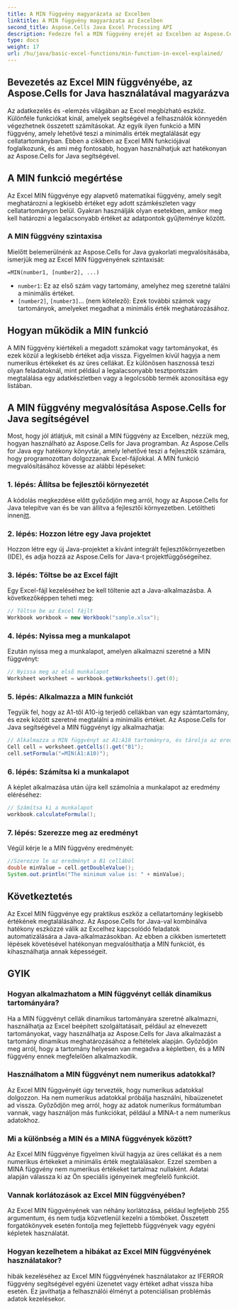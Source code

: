 ```yaml
---
title: A MIN függvény magyarázata az Excelben
linktitle: A MIN függvény magyarázata az Excelben
second_title: Aspose.Cells Java Excel Processing API
description: Fedezze fel a MIN függvény erejét az Excelben az Aspose.Cells for Java segítségével. Tanulja meg könnyedén megtalálni a minimális értékeket.
type: docs
weight: 17
url: /hu/java/basic-excel-functions/min-function-in-excel-explained/
---
```


## Bevezetés az Excel MIN függvényébe, az Aspose.Cells for Java használatával magyarázva

Az adatkezelés és -elemzés világában az Excel megbízható eszköz. Különféle funkciókat kínál, amelyek segítségével a felhasználók könnyedén végezhetnek összetett számításokat. Az egyik ilyen funkció a MIN függvény, amely lehetővé teszi a minimális érték megtalálását egy cellatartományban. Ebben a cikkben az Excel MIN funkciójával foglalkozunk, és ami még fontosabb, hogyan használhatjuk azt hatékonyan az Aspose.Cells for Java segítségével.

## A MIN funkció megértése

Az Excel MIN függvénye egy alapvető matematikai függvény, amely segít meghatározni a legkisebb értéket egy adott számkészleten vagy cellatartományon belül. Gyakran használják olyan esetekben, amikor meg kell határozni a legalacsonyabb értéket az adatpontok gyűjteménye között.

### A MIN függvény szintaxisa

Mielőtt belemerülnénk az Aspose.Cells for Java gyakorlati megvalósításába, ismerjük meg az Excel MIN függvényének szintaxisát:

```
=MIN(number1, [number2], ...)
```

- `number1`: Ez az első szám vagy tartomány, amelyhez meg szeretné találni a minimális értéket.
- `[number2]`, `[number3]`... (nem kötelező): Ezek további számok vagy tartományok, amelyeket megadhat a minimális érték meghatározásához.

## Hogyan működik a MIN funkció

A MIN függvény kiértékeli a megadott számokat vagy tartományokat, és ezek közül a legkisebb értéket adja vissza. Figyelmen kívül hagyja a nem numerikus értékeket és az üres cellákat. Ez különösen hasznossá teszi olyan feladatoknál, mint például a legalacsonyabb tesztpontszám megtalálása egy adatkészletben vagy a legolcsóbb termék azonosítása egy listában.

## A MIN függvény megvalósítása Aspose.Cells for Java segítségével

Most, hogy jól átlátjuk, mit csinál a MIN függvény az Excelben, nézzük meg, hogyan használható az Aspose.Cells for Java programban. Az Aspose.Cells for Java egy hatékony könyvtár, amely lehetővé teszi a fejlesztők számára, hogy programozottan dolgozzanak Excel-fájlokkal. A MIN funkció megvalósításához kövesse az alábbi lépéseket:

### 1. lépés: Állítsa be fejlesztői környezetét

 A kódolás megkezdése előtt győződjön meg arról, hogy az Aspose.Cells for Java telepítve van és be van állítva a fejlesztői környezetben. Letöltheti innen[itt](https://releases.aspose.com/cells/java/).

### 2. lépés: Hozzon létre egy Java projektet

Hozzon létre egy új Java-projektet a kívánt integrált fejlesztőkörnyezetben (IDE), és adja hozzá az Aspose.Cells for Java-t projektfüggőségeihez.

### 3. lépés: Töltse be az Excel fájlt

Egy Excel-fájl kezeléséhez be kell töltenie azt a Java-alkalmazásba. A következőképpen teheti meg:

```java
// Töltse be az Excel fájlt
Workbook workbook = new Workbook("sample.xlsx");
```

### 4. lépés: Nyissa meg a munkalapot

Ezután nyissa meg a munkalapot, amelyen alkalmazni szeretné a MIN függvényt:

```java
// Nyissa meg az első munkalapot
Worksheet worksheet = workbook.getWorksheets().get(0);
```

### 5. lépés: Alkalmazza a MIN funkciót

Tegyük fel, hogy az A1-től A10-ig terjedő cellákban van egy számtartomány, és ezek között szeretné megtalálni a minimális értéket. Az Aspose.Cells for Java segítségével a MIN függvényt így alkalmazhatja:

```java
// Alkalmazza a MIN függvényt az A1:A10 tartományra, és tárolja az eredményt a B1 cellában
Cell cell = worksheet.getCells().get("B1");
cell.setFormula("=MIN(A1:A10)");
```

### 6. lépés: Számítsa ki a munkalapot

A képlet alkalmazása után újra kell számolnia a munkalapot az eredmény eléréséhez:

```java
// Számítsa ki a munkalapot
workbook.calculateFormula();
```

### 7. lépés: Szerezze meg az eredményt

Végül kérje le a MIN függvény eredményét:

```java
//Szerezze le az eredményt a B1 cellából
double minValue = cell.getDoubleValue();
System.out.println("The minimum value is: " + minValue);
```

## Következtetés

Az Excel MIN függvénye egy praktikus eszköz a cellatartomány legkisebb értékének megtalálásához. Az Aspose.Cells for Java-val kombinálva hatékony eszközzé válik az Excelhez kapcsolódó feladatok automatizálására a Java-alkalmazásokban. Az ebben a cikkben ismertetett lépések követésével hatékonyan megvalósíthatja a MIN funkciót, és kihasználhatja annak képességeit.

## GYIK

### Hogyan alkalmazhatom a MIN függvényt cellák dinamikus tartományára?

Ha a MIN függvényt cellák dinamikus tartományára szeretné alkalmazni, használhatja az Excel beépített szolgáltatásait, például az elnevezett tartományokat, vagy használhatja az Aspose.Cells for Java alkalmazást a tartomány dinamikus meghatározásához a feltételek alapján. Győződjön meg arról, hogy a tartomány helyesen van megadva a képletben, és a MIN függvény ennek megfelelően alkalmazkodik.

### Használhatom a MIN függvényt nem numerikus adatokkal?

Az Excel MIN függvényét úgy tervezték, hogy numerikus adatokkal dolgozzon. Ha nem numerikus adatokkal próbálja használni, hibaüzenetet ad vissza. Győződjön meg arról, hogy az adatok numerikus formátumban vannak, vagy használjon más funkciókat, például a MINA-t a nem numerikus adatokhoz.

### Mi a különbség a MIN és a MINA függvények között?

Az Excel MIN függvénye figyelmen kívül hagyja az üres cellákat és a nem numerikus értékeket a minimális érték megtalálásakor. Ezzel szemben a MINA függvény nem numerikus értékeket tartalmaz nullaként. Adatai alapján válassza ki az Ön speciális igényeinek megfelelő funkciót.

### Vannak korlátozások az Excel MIN függvényében?

Az Excel MIN függvényének van néhány korlátozása, például legfeljebb 255 argumentum, és nem tudja közvetlenül kezelni a tömböket. Összetett forgatókönyvek esetén fontolja meg fejlettebb függvények vagy egyéni képletek használatát.

### Hogyan kezelhetem a hibákat az Excel MIN függvényének használatakor?

hibák kezeléséhez az Excel MIN függvényének használatakor az IFERROR függvény segítségével egyéni üzenetet vagy értéket adhat vissza hiba esetén. Ez javíthatja a felhasználói élményt a potenciálisan problémás adatok kezelésekor.